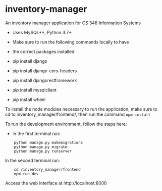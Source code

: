 # inventory-manager

An inventory manager application for CS 348 Information Systems

-   Uses MySQL\*\*, Python 3.7+

-   Make sure to run the following commands locally to have
-   the correct packages installed

-   pip install django
-   pip install django-cors-headers
-   pip install djangorestframework
-   pip install mysqlclient
-   pip install wheel

To install the node modules necessary to run the application, make sure to cd to inventory_manager/frontend/,
then run the command ```npm install```

To run the development environment, follow the steps here:
- In the first terminal run:
``` cd /inventory_manager/
    python manage.py makemigrations
    python manage.py migrate
    python manage.py runserver
```
In the second terminal run:
```
    cd /inventory_manager/frontend
    npm run dev
```
Access the web interface at http://localhost:8000
